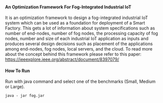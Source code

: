 #### An Optimization Framework For Fog-Integrated Industrial IoT

It is an optimization framework to design a fog-integrated industrial IoT system which can be used as a foundation for deployment of a Smart Factory. This gets a lot of information about system specifications such as number of end-nodes, number of fog nodes, the processing capacity of fog nodes, number and size of each industrial IoT application as inputs and produces several design decisions such as placement of the applications among end-nodes, fog nodes, local servers, and the cloud. To read more about the concept behind this framework please refer to this paper: 
https://ieeexplore.ieee.org/abstract/document/8397079/

#### How To Run
Run with java command and select one of the benchmarks (Small, Medium or Large).

```java - jar fog.jar```

